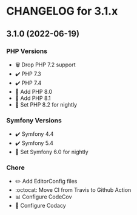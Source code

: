# CHANGELOG for 3.1.x

## 3.1.0 (2022-06-19)

### PHP Versions

  * 🗑️ Drop PHP 7.2 support
  * ✔️ PHP 7.3
  * ✔️ PHP 7.4
  * 🚀 Add PHP 8.0
  * 🚀 Add PHP 8.1
  * 🧪 Set PHP 8.2 for nightly

### Symfony Versions

  * ✔️ Symfony 4.4
  * ✔️ Symfony 5.4
  * 🧪 Set Symfony 6.0 for nightly

### Chore

  * ✏️ Add EditorConfig files
  * :octocat: Move CI from Travis to Github Action
  * 📊 Configure CodeCov
  * 🔬 Configure Codacy
